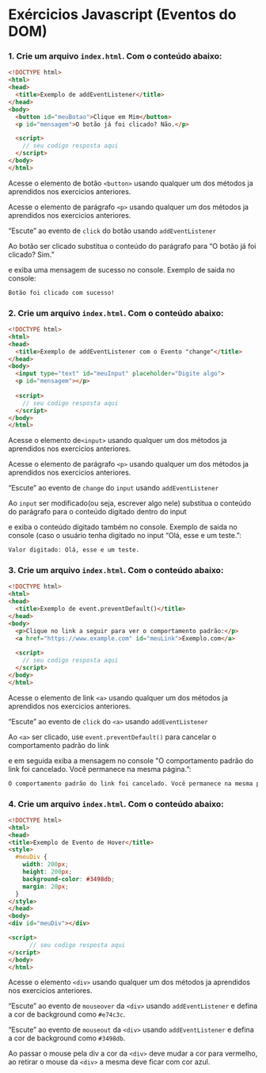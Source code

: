 # Exércicios Javascript (Eventos do DOM)

### 1. Crie um arquivo `index.html`. Com o conteúdo abaixo:
  
  ```html
  <!DOCTYPE html>
  <html>
  <head>
    <title>Exemplo de addEventListener</title>
  </head>
  <body>
    <button id="meuBotao">Clique em Mim</button>
    <p id="mensagem">O botão já foi clicado? Não.</p>
  
    <script>
      // seu codigo resposta aqui
    </script>
  </body>
  </html>
  ```
  
  Acesse o elemento de botão `<button>` usando qualquer um dos métodos ja aprendidos nos exercicios anteriores.
  
  Acesse o elemento de parágrafo `<p>` usando qualquer um dos métodos ja aprendidos nos exercicios anteriores.
  
  “Escute” ao evento de `click` do botão usando `addEventListener`
  
  Ao botão ser clicado substitua o conteúdo do parágrafo para “O botão já foi clicado? Sim.”
  
  e exiba uma mensagem de sucesso no console. Exemplo de saida no console:
  
  ```bash
  Botão foi clicado com sucesso!
  ```
  
### 2. Crie um arquivo `index.html`. Com o conteúdo abaixo:
  
  ```html
  <!DOCTYPE html>
  <html>
  <head>
    <title>Exemplo de addEventListener com o Evento "change"</title>
  </head>
  <body>
    <input type="text" id="meuInput" placeholder="Digite algo">
    <p id="mensagem"></p>
    
    <script>
      // seu codigo resposta aqui
    </script>
  </body>
  </html>
  ```
  
  Acesse o elemento de`<input>` usando qualquer um dos métodos ja aprendidos nos exercicios anteriores.
  
  Acesse o elemento de parágrafo `<p>` usando qualquer um dos métodos ja aprendidos nos exercicios anteriores.
  
  “Escute” ao evento de `change` do `input` usando `addEventListener`
  
  Ao `input` ser modificado(ou seja, escrever algo nele) substitua o conteúdo do parágrafo para o conteúdo digitado dentro do input
  
  e exiba o conteúdo digitado também no console. Exemplo de saida no console (caso o usuário tenha digitado no input “Olá, esse e um teste.”:
  
  ```bash
  Valor digitado: Olá, esse e um teste.
  ```
  
### 3. Crie um arquivo `index.html`. Com o conteúdo abaixo:
  
  ```html
  <!DOCTYPE html>
  <html>
  <head>
    <title>Exemplo de event.preventDefault()</title>
  </head>
  <body>
    <p>Clique no link a seguir para ver o comportamento padrão:</p>
    <a href="https://www.example.com" id="meuLink">Exemplo.com</a>
    
    <script>
      // seu codigo resposta aqui
    </script>
  </body>
  </html>
  ```
  
  Acesse o elemento de link `<a>` usando qualquer um dos métodos ja aprendidos nos exercicios anteriores.
  
  “Escute” ao evento de `click` do `<a>` usando `addEventListener`
  
  Ao `<a>` ser clicado, use `event.preventDefault()` para cancelar o comportamento padrão do link
  
  e em seguida exiba a mensagem no console "O comportamento padrão do link foi cancelado. Você permanece na mesma página.”:
  
  ```bash
  O comportamento padrão do link foi cancelado. Você permanece na mesma página.
  ```

  ### 4. Crie um arquivo `index.html`. Com o conteúdo abaixo:
  ```html
 <!DOCTYPE html>
<html>
<head>
  <title>Exemplo de Evento de Hover</title>
  <style>
    #meuDiv {
      width: 200px;
      height: 200px;
      background-color: #3498db;
      margin: 20px;
    }
  </style>
</head>
<body>
  <div id="meuDiv"></div>

  <script>
        // seu codigo resposta aqui
  </script>
</body>
</html>

  ```
   Acesse o elemento  `<div>` usando qualquer um dos métodos ja aprendidos nos exercicios anteriores.
  
  “Escute” ao evento de `mouseover` da `<div>` usando `addEventListener` e defina a cor de background como `#e74c3c`.

  “Escute” ao evento de `mouseout` da `<div>` usando `addEventListener` e defina a cor de background como `#3498db`.

  Ao passar o mouse pela div a cor da `<div>` deve mudar a cor para vermelho, ao retirar o mouse da `<div>` a mesma deve ficar com cor azul.

  ```